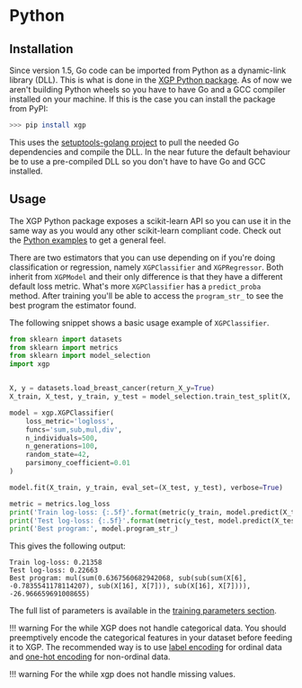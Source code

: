 # Python

## Installation

Since version 1.5, Go code can be imported from Python as a dynamic-link library (DLL). This is what is done in the [XGP Python package](https://github.com/MaxHalford/xgp-python). As of now we aren't building Python wheels so you have to have Go and a GCC compiler installed on your machine. If this is the case you can install the package from PyPI:

```sh
>>> pip install xgp
```

This uses the [setuptools-golang project](https://github.com/asottile/setuptools-golang) to pull the needed Go dependencies and compile the DLL. In the near future the default behaviour be to use a pre-compiled DLL so you don't have to have Go and GCC installed.

## Usage

The XGP Python package exposes a scikit-learn API so you can use it in the same way as you would any other scikit-learn compliant code. Check out the [Python examples](https://github.com/MaxHalford/xgp-python/tree/master/examples) to get a general feel.

There are two estimators that you can use depending on if you're doing classification or regression, namely `XGPClassifier` and `XGPRegressor`. Both inherit from `XGPModel` and their only difference is that they have a different default loss metric. What's more `XGPClassifier` has a `predict_proba` method. After training you'll be able to access the `program_str_` to see the best program the estimator found.

The following snippet shows a basic usage example of `XGPClassifier`.

```python
from sklearn import datasets
from sklearn import metrics
from sklearn import model_selection
import xgp


X, y = datasets.load_breast_cancer(return_X_y=True)
X_train, X_test, y_train, y_test = model_selection.train_test_split(X, y)

model = xgp.XGPClassifier(
    loss_metric='logloss',
    funcs='sum,sub,mul,div',
    n_individuals=500,
    n_generations=100,
    random_state=42,
    parsimony_coefficient=0.01
)

model.fit(X_train, y_train, eval_set=(X_test, y_test), verbose=True)

metric = metrics.log_loss
print('Train log-loss: {:.5f}'.format(metric(y_train, model.predict(X_train))))
print('Test log-loss: {:.5f}'.format(metric(y_test, model.predict(X_test))))
print('Best program:', model.program_str_)
```

This gives the following output:

```
Train log-loss: 0.21358
Test log-loss: 0.22663
Best program: mul(sum(0.6367560682942068, sub(sub(sum(X[6], -0.7835541178114207), sub(X[16], X[7])), sub(X[16], X[7]))), -26.966659691008655)
```

The full list of parameters is available in the [training parameters section](training-parameters.md).

!!! warning
    For the while XGP does not handle categorical data. You should preemptively encode the categorical features in your dataset before feeding it to XGP. The recommended way is to use [label encoding](http://scikit-learn.org/stable/modules/preprocessing_targets.html#label-encoding) for ordinal data and [one-hot encoding](http://scikit-learn.org/stable/modules/preprocessing.html#encoding-categorical-features) for non-ordinal data.

!!! warning
    For the while xgp does not handle missing values.
